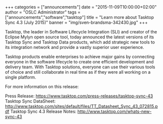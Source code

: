 +++
categories = ["announcements"]
date = "2015-11-09T10:00:00+02:00"
author = "OSLC Administrator"
tags = ["announcements","software","tasktop"]
title = "Learn more about Tasktop Sync 4.3 (July 2015)"
banner = "img/sven-brandsma-342430.jpg"
+++

Tasktop, the leader in Software Lifecycle Integration (SLI) and creator of the Eclipse Mylyn open source tool, today announced the latest versions of its Tasktop Sync and Tasktop Data products, which add strategic new tools to its integration network and provide a vastly superior user experience.

Tasktop products enable enterprises to achieve major gains by connecting everyone in the software lifecycle to create one efficient development and delivery team. With Tasktop solutions, everyone can use their various tools of choice and still collaborate in real time as if they were all working on a single platform.

For more information on this release: 

Press Release: https://www.tasktop.com/press-releases/tasktop-sync-43
Tasktop Sync DataSheet: http://www.tasktop.com/sites/default/files/TT_Datasheet_Sync_43_072815.pdf
Tasktop Sync 4.3 Release Notes: http://www.tasktop.com/whats-new-sync-43